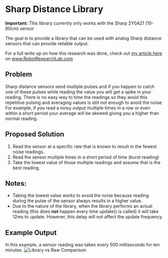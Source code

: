 # Sharp Distance Library

<strong>Important:</strong> This library currently only works with the Sharp 2Y0A21 (10-80cm) sensor 

The goal is to provide a library that can be used with analog Sharp distance sensors that can provide reliable output.

For a full write up on how this research was done, check out <a href="robotresearchlab.com/2017/02/26/sharp-distance-sensors-and-eliminating-noise/">my article here</a> on www.RobotResearchLab.com

## Problem
Sharp distance sensors send multiple pulses and if you happen to catch one of these pulses while reading the value you will get a spike in your reading. There is no easy way to time the readings so they avoid this repetitive pulsing and averaging values is still not enough to avoid the noise. For example, if you read a noisy output multiple times in a row or even within a short period your average will be skewed giving you a higher than normal reading.

## Proposed Solution
1. Read the sensor at a specific rate that is known to result in the fewest noise readings.
2. Read the sensor multiple times in a short period of time (burst reading)
3. Take the lowest value of those multiple readings and assume that is the best reading.

## Notes: 
* Taking the lowest value works to avoid the noise because reading during the pulse of the sensor always results in a higher value.
* Due to the nature of the library, when the library performs an actual reading (this does **not** happen every time update() is called) it will take 12ms to update. However, this delay will not affect the update frequency.

## Example Output
In this example, a sensor reading was taken every 500 milliseconds for ten minutes.
![Library vs Raw Comparison](http://robotresearchlab.com/wp-content/uploads/2017/02/Raw-vs-Library-Comparison.png)
